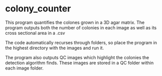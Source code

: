 # colony_counter
This program quantifies the colones grown in a 3D agar matrix. 
The program outputs both the number of colonies in each image as well as its cross sectional area in a .csv

The code automatically recurses through folders, so place the program in the highest directory with the images and run it.

The program also outputs QC images which highlight the colonies the detection algorithm finds.
These images are stored in a QC folder within each image folder.
